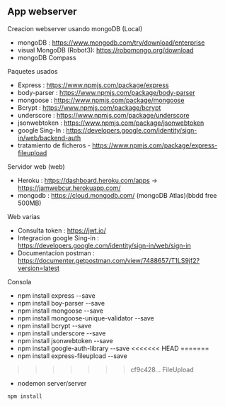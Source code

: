 ## App webserver

Creacion webserver usando mongoDB (Local)
- mongoDB : https://www.mongodb.com/try/download/enterprise
- visual MongoDB (Robot3): https://robomongo.org/download
- mongoDB Compass 

Paquetes usados
- Express : https://www.npmjs.com/package/express
- body-parser : https://www.npmjs.com/package/body-parser
- mongoose : https://www.npmjs.com/package/mongoose
- Bcrypt : https://www.npmjs.com/package/bcrypt
- underscore : https://www.npmjs.com/package/underscore
- jsonwebtoken : https://www.npmjs.com/package/jsonwebtoken
- google Sing-In : https://developers.google.com/identity/sign-in/web/backend-auth
- tratamiento de ficheros - https://www.npmjs.com/package/express-fileupload

Servidor web (web)
- Heroku : https://dashboard.heroku.com/apps -> https://jamwebcur.herokuapp.com/
- mongodb : https://cloud.mongodb.com/ (mongoDB Atlas)(bbdd free 500MB)

Web varias
- Consulta token : https://jwt.io/
- Integracion google Sing-in :  https://developers.google.com/identity/sign-in/web/sign-in
- Documentacion postman : https://documenter.getpostman.com/view/7488657/T1LS9jf2?version=latest

Consola
- npm install express --save
- npm install boy-parser --save
- npm install mongoose --save
- npm install mongoose-unique-validator --save
- npm install bcrypt --save
- npm install underscore --save
- npm install jsonwebtoken --save
- npm install google-auth-library --save
<<<<<<< HEAD
=======
- npm install express-fileupload --save
>>>>>>> cf9c428... FileUpload
- nodemon server/server


 ```
 npm install
 ```
